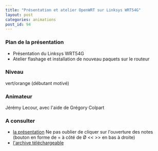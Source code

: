 ```yaml
---
title: "Présentation et atelier OpenWRT sur Linksys WRT54G"
layout: post
categories: animations
post_id: 94
---
```


### Plan de la présentation ### 
- Présentation du Linksys WRT54G
- Atelier flashage et installation de nouveau paquets sur le routeur

### Niveau ###
vert/orange (débutant motivé)

### Animateur ###

Jérémy Lecour, avec l'aide de Grégory Colpart

### A consulter ###

- [la présentation](/pub/s5/WRT/) Ne pas oublier de cliquer sur l'ouverture des notes (bouton en forme de = à côté de Ø &lt;&lt; &gt;&gt; en bas à droite)
- [l'archive téléchargeable](/pub/s5/WRT.tgz)